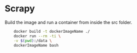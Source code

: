 # Scrapy

Build the image and run a container from inside the src folder.

```bash
    docker build -t dockerImageName ./
    docker run --rm -ti \
    -v $(pwd):/data \
    dockerImageName bash
```
